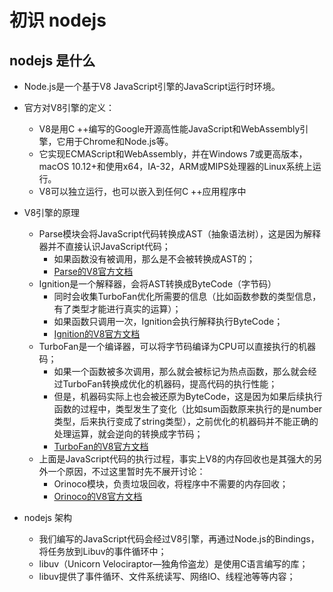 # 初识 nodejs

## nodejs 是什么

* Node.js是一个基于V8 JavaScript引擎的JavaScript运行时环境。

* 官方对V8引擎的定义：
    * V8是用C ++编写的Google开源高性能JavaScript和WebAssembly引擎，它用于Chrome和Node.js等。
    * 它实现ECMAScript和WebAssembly，并在Windows 7或更高版本，macOS 10.12+和使用x64，IA-32，ARM或MIPS处理器的Linux系统上运行。
    * V8可以独立运行，也可以嵌入到任何C ++应用程序中

* V8引擎的原理
    * Parse模块会将JavaScript代码转换成AST（抽象语法树），这是因为解释器并不直接认识JavaScript代码；
        * 如果函数没有被调用，那么是不会被转换成AST的；
        * [Parse的V8官方文档](https://v8.dev/blog/scanner)
    * Ignition是一个解释器，会将AST转换成ByteCode（字节码）
        * 同时会收集TurboFan优化所需要的信息（比如函数参数的类型信息，有了类型才能进行真实的运算）；
        * 如果函数只调用一次，Ignition会执行解释执行ByteCode；
        * [Ignition的V8官方文档](https://v8.dev/blog/ignition-interpreter)
    * TurboFan是一个编译器，可以将字节码编译为CPU可以直接执行的机器码；
        * 如果一个函数被多次调用，那么就会被标记为热点函数，那么就会经过TurboFan转换成优化的机器码，提高代码的执行性能；
        * 但是，机器码实际上也会被还原为ByteCode，这是因为如果后续执行函数的过程中，类型发生了变化（比如sum函数原来执行的是number类型，后来执行变成了string类型），之前优化的机器码并不能正确的处理运算，就会逆向的转换成字节码；
        * [TurboFan的V8官方文档](https://v8.dev/blog/turbofan-jit)
    * 上面是JavaScript代码的执行过程，事实上V8的内存回收也是其强大的另外一个原因，不过这里暂时先不展开讨论：
        * Orinoco模块，负责垃圾回收，将程序中不需要的内存回收；
        * [Orinoco的V8官方文档](https://v8.dev/blog/trash-talk)

* nodejs 架构
    * 我们编写的JavaScript代码会经过V8引擎，再通过Node.js的Bindings，将任务放到Libuv的事件循环中；
    * libuv（Unicorn Velociraptor—独角伶盗龙）是使用C语言编写的库；
    * libuv提供了事件循环、文件系统读写、网络IO、线程池等等内容；